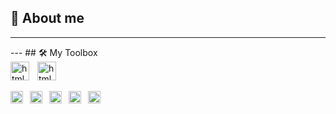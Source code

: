## 🦄 About me
<hr>
---
## 🛠️ My Toolbox
<div>
          <img align="left" alt="html language" width="30" style="padding-right:10px;" src="https://www.w3.org/WAI/content-images/wai-media-guide/body.svg" />
          <img alt="html language" width="30" style="padding-right:10px;" src="https://upload.wikimedia.org/wikipedia/commons/a/a5/NVDA_Logo.png" />
</div>
<br style="padding:0; margin:0;"/>
<div>
          <img  align="left"  alt="html language" width="20" style="padding-right:8px;" src="https://cdn.jsdelivr.net/gh/devicons/devicon@latest/icons/html5/html5-original.svg" />
          <img  align="left" alt="html language" width="20" style="padding-right:8px;" src="https://cdn.jsdelivr.net/gh/devicons/devicon@latest/icons/css3/css3-original.svg" />
          <img  align="left" alt="html language" width="20" style="padding-right:8px;" src="https://cdn.jsdelivr.net/gh/devicons/devicon@latest/icons/sass/sass-original.svg" />
          <img  align="left" alt="html language" width="20" style="padding-right:8px;" src="https://cdn.jsdelivr.net/gh/devicons/devicon@latest/icons/javascript/javascript-original.svg" />  
          <img align="left"  alt="html language" width="20" style="padding-right:8px;" src="https://cdn.jsdelivr.net/gh/devicons/devicon@latest/icons/react/react-original.svg" />
</div>
